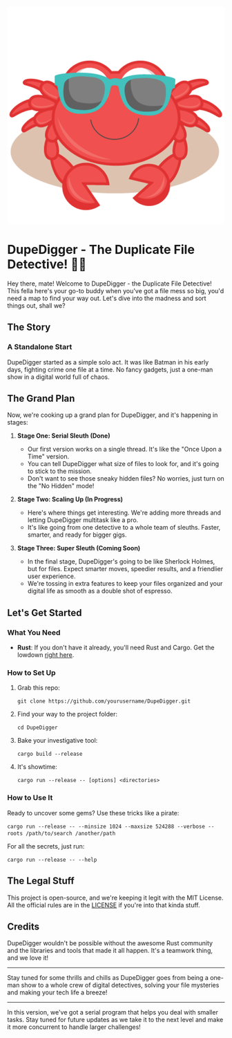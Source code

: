 <p align="center">
  <img src="image.png" alt="DupeDigger Logo">
</p>

# DupeDigger - The Duplicate File Detective! 🕵️‍♀️

Hey there, mate! Welcome to DupeDigger - the Duplicate File Detective! This fella here's your go-to buddy when you've got a file mess so big, you'd need a map to find your way out. Let's dive into the madness and sort things out, shall we?

## The Story

### A Standalone Start

DupeDigger started as a simple solo act. It was like Batman in his early days, fighting crime one file at a time. No fancy gadgets, just a one-man show in a digital world full of chaos. 

## The Grand Plan

Now, we're cooking up a grand plan for DupeDigger, and it's happening in stages:

1. **Stage One: Serial Sleuth (Done)**

   - Our first version works on a single thread. It's like the "Once Upon a Time" version.
   - You can tell DupeDigger what size of files to look for, and it's going to stick to the mission.
   - Don't want to see those sneaky hidden files? No worries, just turn on the "No Hidden" mode!

2. **Stage Two: Scaling Up (In Progress)**

   - Here's where things get interesting. We're adding more threads and letting DupeDigger multitask like a pro.
   - It's like going from one detective to a whole team of sleuths. Faster, smarter, and ready for bigger gigs.

3. **Stage Three: Super Sleuth (Coming Soon)**

   - In the final stage, DupeDigger's going to be like Sherlock Holmes, but for files. Expect smarter moves, speedier results, and a friendlier user experience.
   - We're tossing in extra features to keep your files organized and your digital life as smooth as a double shot of espresso.

## Let's Get Started

### What You Need

- **Rust**: If you don't have it already, you'll need Rust and Cargo. Get the lowdown [right here](https://www.rust-lang.org/tools/install).

### How to Set Up

1. Grab this repo:

   ```shell
   git clone https://github.com/yourusername/DupeDigger.git
   ```

2. Find your way to the project folder:

   ```shell
   cd DupeDigger
   ```

3. Bake your investigative tool:

   ```shell
   cargo build --release
   ```

4. It's showtime:

   ```shell
   cargo run --release -- [options] <directories>
   ```

### How to Use It

Ready to uncover some gems? Use these tricks like a pirate:

```shell
cargo run --release -- --minsize 1024 --maxsize 524288 --verbose --roots /path/to/search /another/path
```

For all the secrets, just run:

```shell
cargo run --release -- --help
```

## The Legal Stuff

This project is open-source, and we're keeping it legit with the MIT License. All the official rules are in the [LICENSE](LICENSE) if you're into that kinda stuff.

## Credits

DupeDigger wouldn't be possible without the awesome Rust community and the libraries and tools that made it all happen. It's a teamwork thing, and we love it!

---

Stay tuned for some thrills and chills as DupeDigger goes from being a one-man show to a whole crew of digital detectives, solving your file mysteries and making your tech life a breeze!

---

In this version, we've got a serial program that helps you deal with smaller tasks. Stay tuned for future updates as we take it to the next level and make it more concurrent to handle larger challenges!